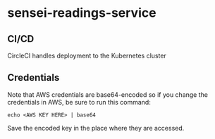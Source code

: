 # sensei-readings-service

## CI/CD
CircleCI handles deployment to the Kubernetes cluster

## Credentials
Note that AWS credentials are base64-encoded so if you change the credentials in AWS, be sure to run this command:

`echo <AWS KEY HERE> | base64`

Save the encoded key in the place where they are accessed.